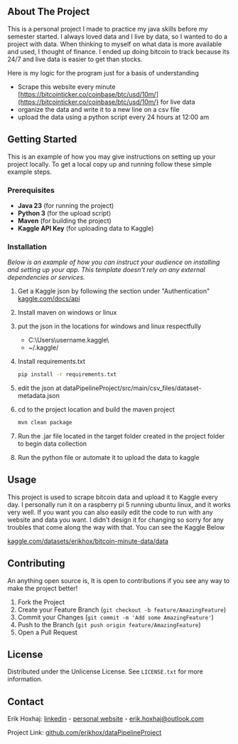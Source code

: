 ## About The Project

This is a personal project I made to practice my java skills before my semester started. I always loved data and I live by data, so I wanted to do a project with data. When thinking to myself on what data is more available and used, I thought of finance. I ended up doing bitcoin to track because its 24/7 and live data is easier to get than stocks.

Here is my logic for the program just for a basis of understanding

* Scrape this website every minute [https://bitcointicker.co/coinbase/btc/usd/10m/](https://bitcointicker.co/coinbase/btc/usd/10m/} for live data
* organize the data and write it to a new line on a csv file
* upload the data using a python script every 24 hours at 12:00 am


## Getting Started

This is an example of how you may give instructions on setting up your project locally.
To get a local copy up and running follow these simple example steps.

### Prerequisites

- **Java 23** (for running the project)
- **Python 3** (for the upload script)
- **Maven** (for building the project)
- **Kaggle API Key** (for uploading data to Kaggle)

### Installation

_Below is an example of how you can instruct your audience on installing and setting up your app. This template doesn't rely on any external dependencies or services._

1. Get a Kaggle json by following the section under "Authentication" [kaggle.com/docs/api](https://www.kaggle.com/docs/api)
2. Install maven on windows or linux
3. put the json in the locations for windows and linux respectfully 
    * C:\Users\username\.kaggle\
    * ~/.kaggle/
4. Install requirements.txt
   ```sh
   pip install -r requirements.txt
   ```
5. edit the json at dataPipelineProject/src/main/csv_files/dataset-metadata.json

6. cd to the project location and build the maven project
   ```sh
   mvn clean package
   ```
7. Run the .jar file located in the target folder created in the project folder to begin data collection
8. Run the python file or automate it to upload the data to kaggle



<!-- USAGE EXAMPLES -->
## Usage

This project is used to scrape bitcoin data and upload it to Kaggle every day. I personally run it on a raspberry pi 5
running ubuntu linux, and it works very well. If you want you can also easily edit the code to run with any website and data
you want. I didn't design it for changing so sorry for any troubles that come along the way with that. You can see the Kaggle
Below

[kaggle.com/datasets/erikhox/bitcoin-minute-data/data](https://www.kaggle.com/datasets/erikhox/bitcoin-minute-data/data)


<!-- CONTRIBUTING -->
## Contributing

An anything open source is, It is open to contributions if you see any way to make the project better!

1. Fork the Project
2. Create your Feature Branch (`git checkout -b feature/AmazingFeature`)
3. Commit your Changes (`git commit -m 'Add some AmazingFeature'`)
4. Push to the Branch (`git push origin feature/AmazingFeature`)
5. Open a Pull Request

<!-- LICENSE -->
## License

Distributed under the Unlicense License. See `LICENSE.txt` for more information.

## Contact

Erik Hoxhaj: [linkedin](https://www.linkedin.com/in/erikhoxhaj/) - [personal website](https://www.erikhoxhaj.com/) - erik.hoxhaj@outlook.com

Project Link: [github.com/erikhox/dataPipelineProject](https://github.com/erikhox/dataPipelineProject/)

